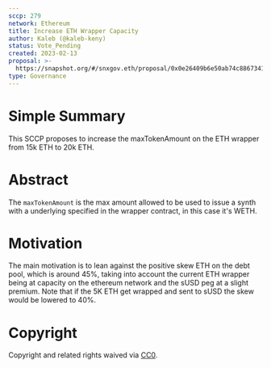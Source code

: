 ```yaml
---
sccp: 279
network: Ethereum
title: Increase ETH Wrapper Capacity
author: Kaleb (@kaleb-keny)
status: Vote_Pending
created: 2023-02-13
proposal: >-
  https://snapshot.org/#/snxgov.eth/proposal/0x0e26409b6e50ab74c8867341ef131cbe25ae6a32e2ddfeb73fc4a961f46c0a44
type: Governance
---
```


# Simple Summary

This SCCP proposes to increase the maxTokenAmount on the ETH wrapper from 15k ETH to 20k ETH.

# Abstract

The `maxTokenAmount` is the max amount allowed to be used to issue a synth with a underlying specified in the wrapper contract, in this case it's WETH.

# Motivation

The main motivation is to lean against the positive skew ETH on the debt pool, which is around 45%, taking into account the current ETH wrapper being at capacity on the ethereum network and the sUSD peg at a slight premium. Note that if the 5K ETH get wrapped and sent to sUSD the skew would be lowered to 40%.

# Copyright

Copyright and related rights waived via [CC0](https://creativecommons.org/publicdomain/zero/1.0/).
